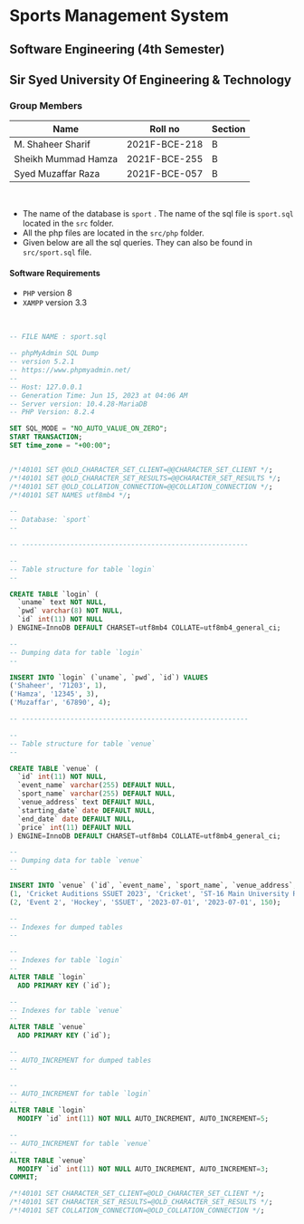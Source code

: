 # Sports Management System

## Software Engineering (4th Semester)
## Sir Syed University Of Engineering & Technology

### Group Members

| Name                | Roll no       | Section |
| ------------------- | ------------- | ------- |
| M. Shaheer Sharif   | 2021F-BCE-218 | B       |
| Sheikh Mummad Hamza | 2021F-BCE-255 | B       |
| Syed Muzaffar Raza  | 2021F-BCE-057 | B       |

<br>

+ The name of the database is `sport` . The name of the sql file is `sport.sql` located in the `src` folder.
+ All the php files are located in the `src/php` folder.
+ Given below are all the sql queries. They can also be found in `src/sport.sql` file.

#### Software Requirements
+ `PHP` version 8
+ `XAMPP` version 3.3

<br>

``` sql
-- FILE NAME : sport.sql

-- phpMyAdmin SQL Dump
-- version 5.2.1
-- https://www.phpmyadmin.net/
--
-- Host: 127.0.0.1
-- Generation Time: Jun 15, 2023 at 04:06 AM
-- Server version: 10.4.28-MariaDB
-- PHP Version: 8.2.4

SET SQL_MODE = "NO_AUTO_VALUE_ON_ZERO";
START TRANSACTION;
SET time_zone = "+00:00";


/*!40101 SET @OLD_CHARACTER_SET_CLIENT=@@CHARACTER_SET_CLIENT */;
/*!40101 SET @OLD_CHARACTER_SET_RESULTS=@@CHARACTER_SET_RESULTS */;
/*!40101 SET @OLD_COLLATION_CONNECTION=@@COLLATION_CONNECTION */;
/*!40101 SET NAMES utf8mb4 */;

--
-- Database: `sport`
--

-- --------------------------------------------------------

--
-- Table structure for table `login`
--

CREATE TABLE `login` (
  `uname` text NOT NULL,
  `pwd` varchar(8) NOT NULL,
  `id` int(11) NOT NULL
) ENGINE=InnoDB DEFAULT CHARSET=utf8mb4 COLLATE=utf8mb4_general_ci;

--
-- Dumping data for table `login`
--

INSERT INTO `login` (`uname`, `pwd`, `id`) VALUES
('Shaheer', '71203', 1),
('Hamza', '12345', 3),
('Muzaffar', '67890', 4);

-- --------------------------------------------------------

--
-- Table structure for table `venue`
--

CREATE TABLE `venue` (
  `id` int(11) NOT NULL,
  `event_name` varchar(255) DEFAULT NULL,
  `sport_name` varchar(255) DEFAULT NULL,
  `venue_address` text DEFAULT NULL,
  `starting_date` date DEFAULT NULL,
  `end_date` date DEFAULT NULL,
  `price` int(11) DEFAULT NULL
) ENGINE=InnoDB DEFAULT CHARSET=utf8mb4 COLLATE=utf8mb4_general_ci;

--
-- Dumping data for table `venue`
--

INSERT INTO `venue` (`id`, `event_name`, `sport_name`, `venue_address`, `starting_date`, `end_date`, `price`) VALUES
(1, 'Cricket Auditions SSUET 2023', 'Cricket', 'ST-16 Main University Rd, Block 5 Gulshan-e-Iqbal, Karachi, Karachi City, Sindh', '2023-06-30', '2023-07-10', 5000),
(2, 'Event 2', 'Hockey', 'SSUET', '2023-07-01', '2023-07-01', 150);

--
-- Indexes for dumped tables
--

--
-- Indexes for table `login`
--
ALTER TABLE `login`
  ADD PRIMARY KEY (`id`);

--
-- Indexes for table `venue`
--
ALTER TABLE `venue`
  ADD PRIMARY KEY (`id`);

--
-- AUTO_INCREMENT for dumped tables
--

--
-- AUTO_INCREMENT for table `login`
--
ALTER TABLE `login`
  MODIFY `id` int(11) NOT NULL AUTO_INCREMENT, AUTO_INCREMENT=5;

--
-- AUTO_INCREMENT for table `venue`
--
ALTER TABLE `venue`
  MODIFY `id` int(11) NOT NULL AUTO_INCREMENT, AUTO_INCREMENT=3;
COMMIT;

/*!40101 SET CHARACTER_SET_CLIENT=@OLD_CHARACTER_SET_CLIENT */;
/*!40101 SET CHARACTER_SET_RESULTS=@OLD_CHARACTER_SET_RESULTS */;
/*!40101 SET COLLATION_CONNECTION=@OLD_COLLATION_CONNECTION */;

```
